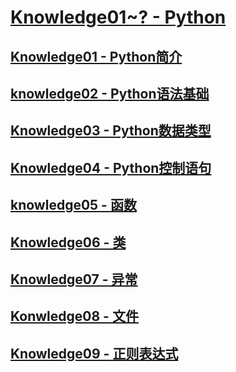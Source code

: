 # [Knowledge01~? - Python](https://github.com/lsmilesmile/Python-Knowledge/tree/master/python)

## [Knowledge01 - Python简介](https://github.com/lsmilesmile/Python-Knowledge/blob/master/python/Python%E7%AE%80%E4%BB%8B1.md)

## [knowledge02 - Python语法基础](https://github.com/lsmilesmile/Python-Knowledge/blob/master/python/Python%E8%AF%AD%E6%B3%95%E5%9F%BA%E7%A1%802.md)

## [Knowledge03 - Python数据类型](https://github.com/lsmilesmile/Python-Knowledge/blob/master/python/Python%E6%95%B0%E6%8D%AE%E7%B1%BB%E5%9E%8B3.md)

## [Knowledge04 - Python控制语句](https://github.com/lsmilesmile/Python-Knowledge/blob/master/python/Python%E6%8E%A7%E5%88%B6%E8%AF%AD%E5%8F%A54.md)

## [knowledge05 - 函数](https://github.com/lsmilesmile/Python-Knowledge/blob/master/python/%E5%87%BD%E6%95%B05.md)

## [Knowledge06 - 类](https://github.com/lsmilesmile/Python-Knowledge/blob/master/python/%E7%B1%BB6.md)

## [Knowledge07 - 异常](https://github.com/lsmilesmile/Python-Knowledge/blob/master/python/%E5%BC%82%E5%B8%B87.md)

## [Konwledge08 - 文件](https://github.com/lsmilesmile/Python-Knowledge/blob/master/python/%E6%96%87%E4%BB%B68.md)

## [Knowledge09 - 正则表达式](https://github.com/lsmilesmile/Python-Knowledge/blob/master/python/%E6%AD%A3%E5%88%99%E8%A1%A8%E8%BE%BE%E5%BC%8F9.md)